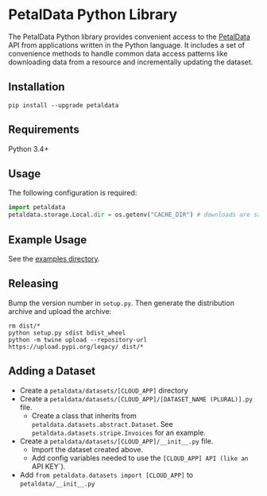 # PetalData Python Library

The PetalData Python library provides convenient access to the [PetalData](https://petaldata.app) API from applications written in the Python language. It includes a set of convenience methods to handle common data access patterns like downloading data from a resource and incrementally updating the dataset.

## Installation

```
pip install --upgrade petaldata
```

## Requirements

Python 3.4+

## Usage

The following configuration is required:

```python
import petaldata
petaldata.storage.Local.dir = os.getenv("CACHE_DIR") # downloads are saved to this directory
```

## Example Usage

See the [examples directory](/examples).

## Releasing

Bump the version number in `setup.py`. Then generate the distribution archive and upload the archive:

```
rm dist/*
python setup.py sdist bdist_wheel
python -m twine upload --repository-url https://upload.pypi.org/legacy/ dist/*
```

## Adding a Dataset

* Create a `petaldata/datasets/[CLOUD_APP]` directory
* Create a `petaldata/datasets/[CLOUD_APP]/[DATASET_NAME (PLURAL)].py` file.
  * Create a class that inherits from `petaldata.datasets.abstract.Dataset`. See `petaldata.datasets.stripe.Invoices` for an example.
* Create a `petaldata/datasets/[CLOUD_APP]/__init__.py` file. 
  * Import the dataset created above. 
  * Add config variables needed to use the `[CLOUD_APP] API (like an `API KEY`).
* Add `from petaldata.datasets import [CLOUD_APP]` to `petaldata/__init__.py`

